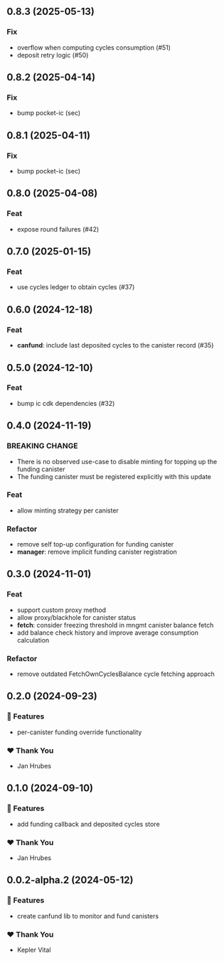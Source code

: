 ## 0.8.3 (2025-05-13)

### Fix

- overflow when computing cycles consumption (#51)
- deposit retry logic (#50)

## 0.8.2 (2025-04-14)

### Fix

- bump pocket-ic (sec)

## 0.8.1 (2025-04-11)

### Fix

- bump pocket-ic (sec)

## 0.8.0 (2025-04-08)

### Feat

- expose round failures (#42)

## 0.7.0 (2025-01-15)

### Feat

- use cycles ledger to obtain cycles (#37)

## 0.6.0 (2024-12-18)

### Feat

- **canfund**: include last deposited cycles to the canister record (#35)

## 0.5.0 (2024-12-10)

### Feat

- bump ic cdk dependencies (#32)

## 0.4.0 (2024-11-19)

### BREAKING CHANGE

- There is no observed use-case to disable minting for topping up the funding canister
- The funding canister must be registered explicitly with this update

### Feat

- allow minting strategy per canister

### Refactor

- remove self top-up configuration for funding canister
- **manager**: remove implicit funding canister registration

## 0.3.0 (2024-11-01)

### Feat

- support custom proxy method
- allow proxy/blackhole for canister status
- **fetch**: consider freezing threshold in mngmt canister balance fetch
- add balance check history and improve average consumption calculation

### Refactor

- remove outdated FetchOwnCyclesBalance cycle fetching approach

## 0.2.0 (2024-09-23)


### 🚀 Features

- per-canister funding override functionality


### ❤️  Thank You

- Jan Hrubes

## 0.1.0 (2024-09-10)


### 🚀 Features

- add funding callback and deposited cycles store


### ❤️  Thank You

- Jan Hrubes

## 0.0.2-alpha.2 (2024-05-12)


### 🚀 Features

- create canfund lib to monitor and fund canisters


### ❤️  Thank You

- Kepler Vital
